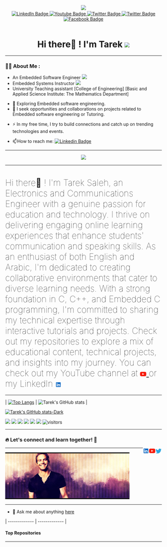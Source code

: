 <!--
**Saleh-Tarek/Saleh-Tarek** is a ✨ _special_ ✨ repository because its `README.md` (this file) appears on your GitHub profile.



Here are some ideas to get you started:

- 🔭 I’m currently working on ...
- 🌱 I’m currently learning ...
- 👯 I’m looking to collaborate on ...
- 🤔 I’m looking for help with ...
- 💬 Ask me about ...
- 📫 How to reach me: ...
- 😄 Pronouns: ...
- ⚡ Fun fact: ...
-->

<div id="header" align="center">
  <img src="https://media.giphy.com/media/gjrYDwbjnK8x36xZIO/giphy.gif" width="150"/>

<div id="badges">
  <a href="https://linkedin.com/in/tareksaleh001">
    <img src="https://img.shields.io/badge/LinkedIn-blue?style=for-the-badge&logo=linkedin&logoColor=white" alt="LinkedIn Badge"/>
  </a>
  <a href="https://www.youtube.com/channel/UCtHHrBZ6Uy9mkwHUBfQeyQQ">
    <img src="https://img.shields.io/badge/YouTube-red?style=for-the-badge&logo=youtube&logoColor=white" alt="Youtube Badge"/>
  </a>
     <a href="https://www.tiktok.com/@its.tareks">
    <img src="https://img.shields.io/badge/tiktok-black?style=for-the-badge&logo=tiktok&logoColor=white" alt="Twitter Badge"/>
  </a>
  <a href="https://twitter.com/SalehTarek001">
    <img src="https://img.shields.io/badge/twitter-blue?style=for-the-badge&logo=twitter&logoColor=white" alt="Twitter Badge"/>
  </a>

  <a href="https://facebook.com/Saleh2Tarek">
    <img src="https://img.shields.io/badge/facebook-blue?logo=facebook&logoColor=white&style=for-the-badge" alt="Facebook Badge"/>
  </a>

</div>

<img src="https://komarev.com/ghpvc/?username=Tuplea&style=flat-square&color=blue" alt=""/>

<h1>
Hi there👋 ! I'm Tarek  

<img src="https://media.giphy.com/media/6xE1FNcorRInS/giphy.gif" width="600px"/>
</h1>


</div>
<!--
<div align="center">
  <img src="https://giphy.com/gifs/funny-lol-college-6xE1FNcorRInS" width="600" height="300"/>
</div>
-->

---

### :man_technologist: About Me :
- An Embedded Software Engineer  <img src="https://media.giphy.com/media/gU25raLP4pUu4/giphy.gif" width="30">
- Embedded Systems Instructor <img src="https://media.giphy.com/media/v1.Y2lkPTc5MGI3NjExY3N2NXk0ZDNoZGRjNDlscXVlbHQ2eHZyN2Jvb24xNnV5b2VzN2U3YiZlcD12MV9pbnRlcm5hbF9naWZfYnlfaWQmY3Q9Zw/fhAwk4DnqNgw8/giphy.gif" width="30">
- University Teaching assistant 
[College of Engineering] 
[Basic and Applied Science Institute:  The Mathematics Department] 
 <!--
- :telescope: I’m currently learning Software Engineering at ALX-Africa, while still working part-time as a TA.
-->
- :seedling: Exploring Embedded software engineering.
- 👯 I seek opportunities and collaborations on projects related to Embedded software engineering or Tutoring.

<!--
- 💬 Chat me up on +234-813-238-0951 or +234-808-911-2717
-->
- :zap: In my free time, I try to build connections and catch up on trending technologies and events.

- :mailbox:How to reach me: [![Linkedin Badge](https://img.shields.io/badge/-Tarek-blue?style=flat&logo=Linkedin&logoColor=white)](https://linkedin.com/in/tareksaleh001)

---
<div id="header" align="center">
<img src="https://media.giphy.com/media/10zxDv7Hv5RF9C/giphy.gif" width="600"> 
</div>

---
<h1 style="font-weight: lighter"> Hi there👋 ! I'm Tarek Saleh, an Electronics and Communications Engineer with a genuine passion for education and technology. I thrive on delivering engaging online learning experiences that enhance students' communication and speaking skills. As an enthusiast of both English and Arabic, I'm dedicated to creating collaborative environments that cater to diverse learning needs. With a strong foundation in C, C++, and Embedded C programming, I'm committed to sharing my technical expertise through interactive tutorials and projects. Check out my repositories to explore a mix of educational content, technical projects, and insights into my journey. You can check  out my YouTube channel at <a href="https://www.youtube.com/channel/UCtHHrBZ6Uy9mkwHUBfQeyQQ"> <img align="center" alt="Tarek Saleh | Youtube" width="20px" src="https://raw.githubusercontent.com/Saleh-Tarek/Saleh-Tarek/master/assets/youtube.svg" /> </a> or my LinkedIn <a href="https://www.linkedin.com/in/tareksaleh001/"> <img align="center" alt="Tarek Saleh | LinkedIn" width="20px" src="https://raw.githubusercontent.com/Saleh-Tarek/Saleh-Tarek/master/assets/linkedin.svg" /> </a>
</h1>

<!--
### Hi there👋 ! I'm Tarek Saleh, an Electronics and Communications Engineer with a genuine passion for education and technology. I thrive on delivering engaging online learning experiences that enhance students' communication and speaking skills. As an enthusiast of both English and Arabic, I'm dedicated to creating collaborative environments that cater to diverse learning needs. With a strong foundation in C, C++, and Embedded C programming, I'm committed to sharing my technical expertise through interactive tutorials and projects. Check out my repositories to explore a mix of educational content, technical projects, and insights into my journey. You can check  out my YouTube channel at <a href="https://www.youtube.com/channel/UCtHHrBZ6Uy9mkwHUBfQeyQQ"> <img align="center" alt="Tarek Saleh | Youtube" width="20px" src="https://raw.githubusercontent.com/Saleh-Tarek/Saleh-Tarek/master/assets/youtube.svg" /> </a> or my LinkedIn <a href="https://www.linkedin.com/in/tareksaleh001/"> <img align="center" alt="Tarek Saleh | LinkedIn" width="20px" src="https://raw.githubusercontent.com/Saleh-Tarek/Saleh-Tarek/master/assets/linkedin.svg" /> </a>

-->
<!-- 
| <a href="https://github.com/Saleh-Tarek/github-readme-stats"><img align="center" src="https://github-readme-stats.vercel.app/api?username=Saleh-Tarek&show_icons=true&include_all_commits=true&theme=dark&hide_border=true" alt="Anurag's github stats" /></a> | <a href="https://github.com/Saleh-Tarek/github-readme-stats"><img align="center" src="https://github-readme-stats.vercel.app/api/top-langs/?username=Saleh-Tarek&layout=compact&theme=dark&hide_border=true" /></a> |
-->

<!--[![Tareks's GitHub stats](https://github-readme-stats.vercel.app/api?username=Saleh-Tarek&show_icons=true&theme=dracula)](https://github.com/Saleh-Tarek/github-readme-stats)

[![Top Langs](https://github-readme-stats.vercel.app/api/top-langs/?username=Saleh-Tarek&size_weight=0.5&count_weight=0.5)](https://github.com/Saleh-Tarek/github-readme-stats)
-->
---




| [![Top Langs](https://github-readme-stats.vercel.app/api/top-langs/?username=Saleh-Tarek&show_icons=true&theme=dark)](https://github.com/Saleh-Tarek/github-readme-stats) | ![Tarek's GitHub stats](https://github-readme-stats.vercel.app/api?username=Saleh-Tarek&show_icons=true&theme=dark) |


<!--
![Tarek's GitHub stats](https://github-readme-stats.vercel.app/api?username=Saleh-Tarek&show_icons=true&theme=transparent)
  
-->

[![Tarek's GitHub stats-Dark](https://github-readme-stats.vercel.app/api?username=Saleh-Tarek&show_icons=true&theme=dark#gh-dark-mode-only)](https://github.com/Saleh-Tarek/github-readme-stats#gh-dark-mode-only)

<!--
[![Tarek's GitHub stats-Light](https://github-readme-stats.vercel.app/api?Saleh-Tarek=anuraghazra&show_icons=true&theme=default#gh-light-mode-only)](https://github.com/Saleh-Tarek/github-readme-stats#gh-light-mode-only)

-->




![](https://img.shields.io/badge/OS-MacOS-informational?style=plastic&logo=#FCC624&logoColor=white&color=2bbc8a)
![](https://img.shields.io/badge/OS-WINDOWS-informational?style=plastic&logo=<LOGO_NAME>&logoColor=white&color=2bbc8a)
![](https://img.shields.io/badge/CODE-C-informational?style=plastic&logo=<LOGO_NAME>&logoColor=white&color=2bbc8a)
![](https://img.shields.io/badge/IDE-ECLIPSE-informational?style=plastic&logo=<LOGO_NAME>&logoColor=white&color=2bbc8a)
<img src="https://img.shields.io/github/followers/Saleh-Tarek?label=Follow&style=plastic">
<img src="https://img.shields.io/github/stars/Saleh-Tarek?label=Stars&style=plastic">
![visitors](https://komarev.com/ghpvc/?username=your-github-Saleh-Tarek)


---


### :fire: Let's connect and learn together!  🚀
<a href="https://github.com/Saleh-Tarek/github-readme-stats">
  <img align="right" alt="Tarek Saleh | Twitter" width="21px" src="https://raw.githubusercontent.com/Saleh-Tarek/Saleh-Tarek/master/assets/twitter.svg" />
</a>
<a href="https://www.youtube.com/channel/UCtHHrBZ6Uy9mkwHUBfQeyQQ">
  <img align="right" alt="Tarek Saleh | Youtube" width="20px" src="https://raw.githubusercontent.com/Saleh-Tarek/Saleh-Tarek/master/assets/youtube.svg" />
</a>
 <a href="https://www.linkedin.com/in/tareksaleh001/">
  <img align="right" alt="Tarek Saleh | LinkedIn" width="20px" src="https://raw.githubusercontent.com/Saleh-Tarek/Saleh-Tarek/master/assets/linkedin.svg" />
</a>

---

![RIP](https://github.com/Saleh-Tarek/Saleh-Tarek/blob/main/assets/CK0DStp.jpeg)

---


- 💬 Ask me about anything [here](https://github.com/Saleh-Tarek/Saleh-Tarek/issues)

| ------------- | ------------- |




#### Top Repositories



<!--
## Watch snake eating my github contributions 
 
![snake gif](https://github.com/Saleh-Tarek/Saleh-Tarek/blob/output/github-contribution-grid-snake.svg)
 -->

---